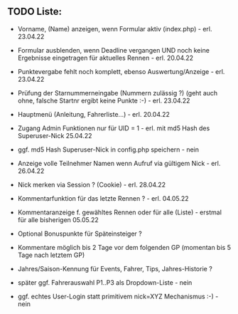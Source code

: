## TODO Liste:
-   Vorname, (Name) anzeigen, wenn Formular aktiv (index.php)   -   erl. 23.04.22
-   Formular ausblenden, wenn Deadline vergangen UND noch keine Ergebnisse eingetragen für aktuelles Rennen -   erl. 20.04.22
-   Punktevergabe fehlt noch komplett, ebenso Auswertung/Anzeige    -   erl. 23.04.22
-   Prüfung der Starnummerneingabe (Nummern zulässig ?) (geht auch ohne, falsche Startnr ergibt keine Punkte :-)    -   erl. 23.04.22
-   Hauptmenü (Anleitung, Fahrerliste...)   -   erl. 20.04.22
-   Zugang Admin Funktionen nur für UID = 1 - erl. mit md5 Hash des Superuser-Nick 25.04.22
-   ggf. md5 Hash Superuser-Nick in config.php speichern    -   nein
-   Anzeige volle Teilnehmer Namen wenn Aufruf via gültigem Nick    -   erl. 26.04.22
-   Nick merken via Session ? (Cookie)  -   erl. 28.04.22
-   Kommentarfunktion für das letzte Rennen ? - erl. 04.05.22
-   Kommentaranzeige f. gewähltes Rennen oder für alle (Liste) - erstmal für alle bisherigen 05.05.22

-   Optional Bonuspunkte für Späteinsteiger ?
-   Kommentare möglich bis 2 Tage vor dem folgenden GP (momentan bis 5 Tage nach letztem GP)
-   Jahres/Saison-Kennung für Events, Fahrer, Tips, Jahres-Historie ?
-   später ggf. Fahrerauswahl P1..P3 als Dropdown-Liste - nein
-   ggf. echtes User-Login statt primitivem nick=XYZ Mechanismus :-) - nein